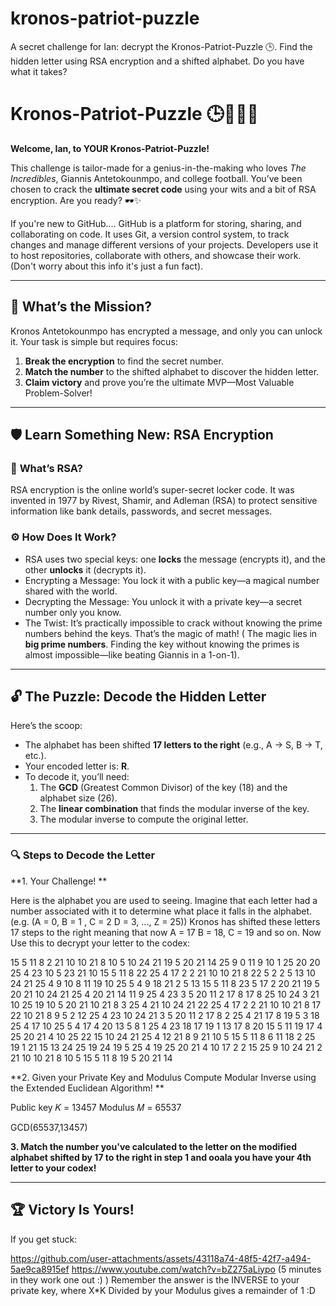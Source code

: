 # kronos-patriot-puzzle
A secret challenge for Ian: decrypt the Kronos-Patriot-Puzzle 🕒. Find the hidden letter using RSA encryption and a shifted alphabet. Do you have what it takes?


# Kronos-Patriot-Puzzle 🕒🦸‍♂️🏀

**Welcome, Ian, to YOUR Kronos-Patriot-Puzzle!** 

This challenge is tailor-made for a genius-in-the-making who loves *The Incredibles*, Giannis Antetokounmpo, and college football. You’ve been chosen to crack the **ultimate secret code** using your wits and a bit of RSA encryption. Are you ready? 🕶️✨

If you're new to GitHub.... GitHub is a platform for storing, sharing, and collaborating on code. It uses Git, a version control system, to track changes and manage different versions of your projects. Developers use it to host repositories, collaborate with others, and showcase their work. (Don't worry about this info it's just a fun fact).

---

## 🧩 **What’s the Mission?**

Kronos Antetokounmpo has encrypted a message, and only you can unlock it. Your task is simple but requires focus:

1. **Break the encryption** to find the secret number.
2. **Match the number** to the shifted alphabet to discover the hidden letter.
3. **Claim victory** and prove you’re the ultimate MVP—Most Valuable Problem-Solver!

---

## 🛡️ **Learn Something New: RSA Encryption**

### 🏀 **What’s RSA?**  
RSA encryption is the online world’s super-secret locker code. It was invented in 1977 by Rivest, Shamir, and Adleman (RSA) to protect sensitive information like bank details, passwords, and secret messages.

### ⚙️ **How Does It Work?**
- RSA uses two special keys: one **locks** the message (encrypts it), and the other **unlocks** it (decrypts it).  
- Encrypting a Message: You lock it with a public key—a magical number shared with the world.
- Decrypting the Message: You unlock it with a private key—a secret number only you know.
- The Twist: It’s practically impossible to crack without knowing the prime numbers behind the keys. That’s the magic of math! ( The magic lies in **big prime numbers**. Finding the key without knowing the primes is almost impossible—like beating Giannis in a 1-on-1).

---

## 🔓 **The Puzzle: Decode the Hidden Letter**

Here’s the scoop:
- The alphabet has been shifted **17 letters to the right** (e.g., A → S, B → T, etc.).
- Your encoded letter is: **R**.  
- To decode it, you’ll need:
  1. The **GCD** (Greatest Common Divisor) of the key (18) and the alphabet size (26).
  2. The **linear combination** that finds the modular inverse of the key.
  3. The modular inverse to compute the original letter.

---

### 🔍 **Steps to Decode the Letter**
**1. Your Challenge! **

Here is the alphabet you are used to seeing. Imagine that each letter had a number associated with it to determine what place it falls in the alphabet. (e.g. (A = 0, B = 1 , C = 2  D = 3, ..., Z = 25)) Kronos has shifted these letters 17 steps to the right meaning that now A = 17 B = 18, C = 19 and so on. Now Use this to decrypt your letter to the codex:

15 5 11 8 2 21 10 10 21 8 10 5 10 24 21 19 5 20 21 14 25 9 0 11 9 10 1 25 20 20 25 4 23 10 5 23 21 10 15 5 11 8 22 25 4 17 2 2 21 10 10 21 8 22 5 2 2 5 13 10 24 21 25 4 9 10 8 11 19 10 25 5 4 9 18 21 2 5 13 15 5 11 8 23 5 17 2 20 21 19 5 20 21 10 24 21 25 4 20 21 14 11 9 25 4 23 3 5 20 11 2 17 8 17 8 25 10 24 3 21 10 25 19 10 5 20 21 10 21 8 3 25 4 21 10 24 21 22 25 4 17 2 2 21 10 10 21 8 17 22 10 21 8 9 5 2 12 25 4 23 10 24 21 3 5 20 11 2 17 8 2 25 4 21 17 8 19 5 3 18 25 4 17 10 25 5 4 17 4 20 13 5 8 1 25 4 23 18 17 19 1 13 17 8 20 15 5 11 19 17 4 25 20 21 4 10 25 22 15 10 24 21 25 4 12 21 8 9 21 10 5 15 5 11 8 6 11 18 2 25 19 1 21 15 13 24 25 19 24 19 5 25 4 19 25 20 21 4 10 17 2 2 15 25 9 10 24 21 2 21 10 10 21 8 10 5 15 5 11 8 19 5 20 21 14


**2. Given your Private Key and Modulus Compute Modular Inverse using the Extended Euclidean Algorithm! **
   
Public key 𝐾 = 13457 
Modulus 𝑀 = 65537

GCD(65537,13457)



**3. Match the number you've calculated to the letter on the modified alphabet shifted by  17 to the right  in step 1 and  ooala you have your 4th letter to your codex!**

---

## 🏆 **Victory Is Yours!**

If you get stuck:


https://github.com/user-attachments/assets/43118a74-48f5-42f7-a494-5ae9ca8915ef
https://www.youtube.com/watch?v=bZ275aLiypo (5 minutes in they work one out :) ) Remember the answer is the INVERSE to your private key, where X*K Divided by your Modulus gives a remainder of 1 :D
